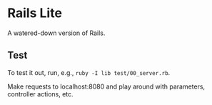 # Rails Lite

A watered-down version of Rails.

## Test

To test it out, run, e.g., `ruby -I lib test/00_server.rb`.  

Make requests to localhost:8080 and play around with parameters, controller actions, etc.